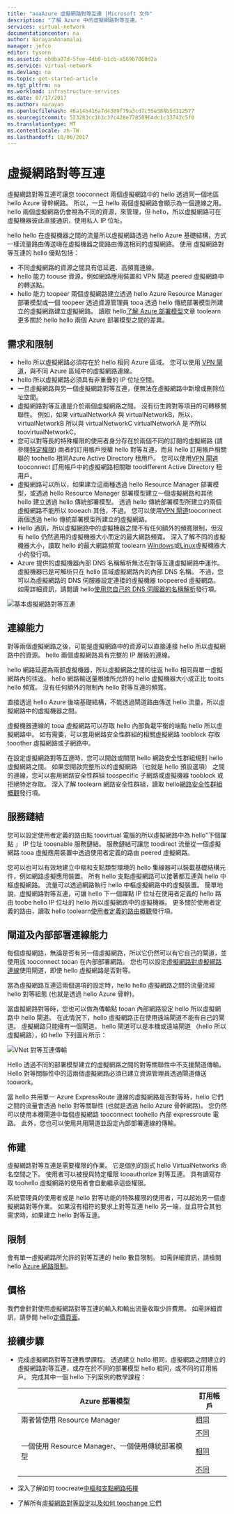 ```yaml
---
title: "aaaAzure 虛擬網路對等互連 |Microsoft 文件"
description: "了解 Azure 中的虛擬網路對等互連。"
services: virtual-network
documentationcenter: na
author: NarayanAnnamalai
manager: jefco
editor: tysonn
ms.assetid: eb0ba07d-5fee-4db0-b1cb-a569b7060d2a
ms.service: virtual-network
ms.devlang: na
ms.topic: get-started-article
ms.tgt_pltfrm: na
ms.workload: infrastructure-services
ms.date: 07/17/2017
ms.author: narayan
ms.openlocfilehash: 46a14b416a7d4389f79a3cd7c55e388b5d312577
ms.sourcegitcommit: 523283cc1b3c37c428e77850964dc1c33742c5f0
ms.translationtype: MT
ms.contentlocale: zh-TW
ms.lasthandoff: 10/06/2017
---
```

# <a name="virtual-network-peering"></a>虛擬網路對等互連
虛擬網路對等互連可讓您 tooconnect 兩個虛擬網路中的 hello 透過同一個地區 hello Azure 骨幹網路。 所以，一旦 hello 兩個虛擬網路會顯示為一個連線之用。 hello 兩個虛擬網路仍會視為不同的資源，來管理，但 hello，所以虛擬網路可在虛擬機器彼此直接通訊，使用私人 IP 位址。

hello hello 在虛擬機器之間的流量所以虛擬網路透過 hello Azure 基礎結構，方式一樣流量路由傳送嗨在虛擬機器之間路由傳送相同的虛擬網路。 使用 虛擬網路對等互連的 hello 優點包括：

* 不同虛擬網路的資源之間具有低延遲、高頻寬連線。
* hello 能力 toouse 資源，例如網路應用裝置和 VPN 閘道 peered 虛擬網路中的轉送點。
* hello 能力 toopeer 兩個虛擬網路建立透過 hello Azure Resource Manager 部署模型或一個 toopeer 透過資源管理員 tooa 透過 hello 傳統部署模型所建立的虛擬網路建立虛擬網路。 讀取 hello[了解 Azure 部署模型](../azure-resource-manager/resource-manager-deployment-model.md?toc=%2fazure%2fvirtual-network%2ftoc.json)文章 toolearn 更多關於 hello hello 兩個 Azure 部署模型之間的差異。

## <a name="requirements-constraints"></a>需求和限制

* hello 所以虛擬網路必須存在於 hello 相同 Azure 區域。 您可以使用 [VPN 閘道](../vpn-gateway/vpn-gateway-about-vpngateways.md?toc=%2fazure%2fvirtual-network%2ftoc.json#V2V)，與不同 Azure 區域中的虛擬網路連線。
* hello 所以虛擬網路必須具有非重疊的 IP 位址空間。
* 一旦虛擬網路與另一個虛擬網路對等互連，便無法在虛擬網路中新增或刪除位址空間。
* 虛擬網路對等互連是介於兩個虛擬網路之間。 沒有衍生跨對等項目的可轉移關聯性。 例如，如果 virtualNetworkA 與 virtualNetworkB，所以，virtualNetworkB 所以與 virtualNetworkC virtualNetworkA 是*不*所以 toovirtualNetworkC。
* 您可以對等長的特殊權限的使用者身分存在於兩個不同的訂閱的虛擬網路 (請參閱[特定權限](create-peering-different-deployment-models-subscriptions.md#permissions)) 兩者的訂用帳戶授權 hello 對等互連，而且 hello 訂用帳戶相關聯的 toohello 相同Azure Active Directory 租用戶。 您可以使用[VPN 閘道](../vpn-gateway/vpn-gateway-about-vpngateways.md?toc=%2fazure%2fvirtual-network%2ftoc.json#V2V)tooconnect 訂用帳戶中的虛擬網路相關聯 toodifferent Active Directory 租用戶。
* 虛擬網路可以所以，如果建立這兩種透過 hello Resource Manager 部署模型，或透過 hello Resource Manager 部署模型建立一個虛擬網路和其他 hello 建立透過 hello 傳統部署模型。 透過 hello 傳統部署模型所建立的兩個虛擬網路不能所以 tooeach 其他，不過。 您可以使用[VPN 閘道](../vpn-gateway/vpn-gateway-about-vpngateways.md?toc=%2fazure%2fvirtual-network%2ftoc.json#V2V)tooconnect 兩個透過 hello 傳統部署模型所建立的虛擬網路。
* Hello 通訊，所以虛擬網路中的虛擬機器之間不有任何額外的頻寬限制，但沒有 hello 仍然適用的虛擬機器大小而定的最大網路頻寬。 深入了解不同的虛擬機器大小，讀取 hello 的最大網路頻寬 toolearn [Windows](../virtual-machines/windows/sizes.md?toc=%2fazure%2fvirtual-network%2ftoc.json)或[Linux](../virtual-machines/linux/sizes.md?toc=%2fazure%2fvirtual-network%2ftoc.json)虛擬機器大小的發行項。
* Azure 提供的虛擬機器內部 DNS 名稱解析無法在對等互連虛擬網路中運作。 虛擬機器已是可解析只在 hello 區域虛擬網路內的內部 DNS 名稱。 不過，您可以為虛擬網路的 DNS 伺服器設定連接的虛擬機器 toopeered 虛擬網路。 如需詳細資訊，請閱讀 hello[使用您自己的 DNS 伺服器的名稱解析](virtual-networks-name-resolution-for-vms-and-role-instances.md#name-resolution-using-your-own-dns-server)發行項。

![基本虛擬網路對等互連](./media/virtual-networks-peering-overview/figure01.png)

## <a name="connectivity"></a>連線能力
對等兩個虛擬網路之後，可能是虛擬網路中的資源可以直接連接 hello 所以虛擬網路中的資源。 hello 兩個虛擬網路具有完整的 IP 層級的連線。

hello 網路延遲為兩部虛擬機器，所以虛擬網路之間的往返 hello 相同與單一虛擬網路內的往返。 hello 網路輸送量根據所允許的 hello 虛擬機器大小成正比 tooits hello 頻寬。 沒有任何額外的限制內 hello 對等互連的頻寬。

直接透過 hello Azure 後端基礎結構，不能透過閘道路由傳送 hello 流量，所以虛擬網路中的虛擬機器之間。

虛擬機器連線的 tooa 虛擬網路可以存取 hello 內部負載平衡的端點 hello 所以虛擬網路中。 如有需要，可以套用網路安全性群組的相關虛擬網路 tooblock 存取 tooother 虛擬網路或子網路中。

在設定虛擬網路對等互連時，您可以開啟或關閉 hello 網路安全性群組規則 hello 虛擬網路之間。 如果您開啟完整所以的虛擬網路 （也就是 hello 預設選項） 之間的連線，您可以套用網路安全性群組 toospecific 子網路或虛擬機器 tooblock 或拒絕特定存取。 深入了解 toolearn 網路安全性群組，讀取 hello[網路安全性群組概觀](virtual-networks-nsg.md)發行項。

## <a name="service-chaining"></a>服務鏈結
您可以設定使用者定義的路由點 toovirtual 電腦的所以虛擬網路中為 hello"下個躍點 」 IP 位址 tooenable 服務鏈結。 服務鏈結可讓您 toodirect 流量從一個虛擬網路 tooa 虛擬應用裝置中透過使用者定義的路由 peered 虛擬網路。

您可以也可以有效地建立中樞和支點類型環境的 hello 集線器可以裝載基礎結構元件，例如網路虛擬應用裝置。 所有 hello 支點虛擬網路可以接著都互連與 hello 中樞虛擬網路。 流量可以透過網路執行 hello 中樞虛擬網路中的虛擬裝置。 簡單地說，虛擬網路對等互連，可讓 hello 下一個躍點 IP 位址在使用者定義的 hello 路由 toobe hello IP 位址的 hello 所以虛擬網路中的虛擬機器。 更多關於使用者定義的路由，讀取 hello toolearn[使用者定義的路由概觀](virtual-networks-udr-overview.md)發行項。

## <a name="gateways-and-on-premises-connectivity"></a>閘道及內部部署連線能力
每個虛擬網路，無論是否有另一個虛擬網路，所以它仍然可以有它自己的閘道，並使用該 tooconnect tooan 在內部部署網路。 您也可以設定[虛擬網路對虛擬網路連線](../vpn-gateway/vpn-gateway-vnet-vnet-rm-ps.md?toc=%2fazure%2fvirtual-network%2ftoc.json)使用閘道，即使 hello 虛擬網路是否對等。

當為虛擬網路互連這兩個選項的設定時，hello hello 虛擬網路之間的流量流經 hello 對等組態 (也就是透過 hello Azure 骨幹)。

當虛擬網路對等時，您也可以做為傳輸點 tooan 內部網路設定 hello 所以虛擬網路中 hello 閘道。 在此情況下，hello 虛擬網路正在使用遠端閘道不能有自己的閘道。 虛擬網路只能擁有一個閘道。 hello 閘道可以是本機或遠端閘道 （hello 所以虛擬網路），如 hello 下列圖片所示：

![VNet 對等互連傳輸](./media/virtual-networks-peering-overview/figure02.png)

Hello 透過不同的部署模型建立的虛擬網路之間的對等關聯性中不支援閘道傳輸。 Hello 對等關聯性中的這兩個虛擬網路必須已建立資源管理員透過閘道傳送 toowork。

當 hello 共用單一 Azure ExpressRoute 連線的虛擬網路是否對等時，hello 它們之間的流量會透過 hello 對等關聯性 (也就是透過 hello Azure 骨幹網路)。 您仍然可以使用本機閘道中每個虛擬網路 tooconnect toohello 內部 expressroute 電路。 此外，您也可以使用共用閘道並設定內部部署連線的傳輸。

## <a name="provisioning"></a>佈建
虛擬網路對等互連是需要權限的作業。 它是個別的函式 hello VirtualNetworks 命名空間之下。 使用者可以被授與特定權限 tooauthorize 對等互連。 具有讀寫存取 toohello 虛擬網路的使用者會自動繼承這些權限。

系統管理員的使用者或是 hello 對等功能的特殊權限的使用者，可以起始另一個虛擬網路對等作業。 如果沒有相符的要求上對等互連 hello 另一端，並且符合其他需求時，如果建立 hello 對等互連。

## <a name="limits"></a>限制
會有單一虛擬網路所允許的對等互連的 hello 數目限制。 如需詳細資訊，請檢閱 hello [Azure 網路限制](../azure-subscription-service-limits.md#networking-limits)。

## <a name="pricing"></a>價格
我們會針對使用虛擬網路對等互連的輸入和輸出流量收取少許費用。 如需詳細資訊，請參閱 hello[定價頁面](https://azure.microsoft.com/pricing/details/virtual-network)。

## <a name="next-steps"></a>接續步驟

* 完成虛擬網路對等互連教學課程。 透過建立 hello 相同，虛擬網路之間建立的虛擬網路對等互連，或存在於不同的部署模型 hello 相同，或不同的訂用帳戶。 完成其中一個 hello 下列案例的教學課程：
 
    |Azure 部署模型  | 訂用帳戶  |
    |---------|---------|
    |兩者皆使用 Resource Manager |[相同](virtual-network-create-peering.md)|
    | |[不同](create-peering-different-subscriptions.md)|
    |一個使用 Resource Manager、一個使用傳統部署模型     |[相同](create-peering-different-deployment-models.md)|
    | |[不同](create-peering-different-deployment-models-subscriptions.md)|

* 深入了解如何 toocreate[中樞和支點網路拓撲](/azure/architecture/reference-architectures/hybrid-networking/hub-spoke?toc=%2fazure%2fvirtual-network%2ftoc.json#vnet-peering) 
* 了解所有[虛擬網路對等設定以及如何 toochange 它們](virtual-network-manage-peering.md)
